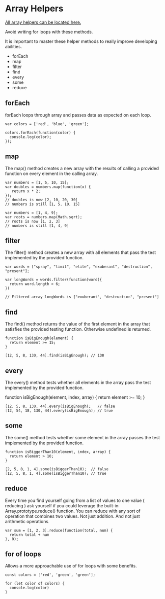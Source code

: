 # Array Helpers #

[All array helpers can be located here.](https://developer.mozilla.org/en-US/docs/Web/JavaScript/Reference/Global_Objects/Array/from)

Avoid writing for loops with these methods.

It is important to master these helper methods to really improve developing abilities.

- forEach
- map
- filter
- find
- every
- some
- reduce

## forEach ##
forEach loops through array and passes data as expected on each loop.

    var colors = ['red', 'blue', 'green'];

    colors.forEach(function(color) {
      console.log(color);
    });
    
## map ##
The map() method creates a new array with the results of calling a provided function on every element in the calling array.

    var numbers = [1, 5, 10, 15];
    var doubles = numbers.map(function(x) {
       return x * 2;
    });
    // doubles is now [2, 10, 20, 30]
    // numbers is still [1, 5, 10, 15]

    var numbers = [1, 4, 9];
    var roots = numbers.map(Math.sqrt);
    // roots is now [1, 2, 3]
    // numbers is still [1, 4, 9]
    
## filter ##
The filter() method creates a new array with all elements that pass the test implemented by the provided function.

    var words = ["spray", "limit", "elite", "exuberant", "destruction", "present"];

    var longWords = words.filter(function(word){
      return word.length > 6;
    })

    // Filtered array longWords is ["exuberant", "destruction", "present"]
    
## find ##
The find() method returns the value of the first element in the array that satisfies the provided testing function. Otherwise undefined is returned.

    function isBigEnough(element) {
      return element >= 15;
    }

    [12, 5, 8, 130, 44].find(isBigEnough); // 130
    
## every ##
The every() method tests whether all elements in the array pass the test implemented by the provided function.

function isBigEnough(element, index, array) { 
  return element >= 10; 
} 

    [12, 5, 8, 130, 44].every(isBigEnough);   // false
    [12, 54, 18, 130, 44].every(isBigEnough); // true
    
## some ##
The some() method tests whether some element in the array passes the test implemented by the provided function.

    function isBiggerThan10(element, index, array) {
      return element > 10;
    }

    [2, 5, 8, 1, 4].some(isBiggerThan10);  // false
    [12, 5, 8, 1, 4].some(isBiggerThan10); // true
    
## reduce ##
Every time you find yourself going from a list of values to one value ( reducing ) ask yourself if you could leverage the built-in Array.prototype.reduce() function. You can reduce with any sort of operation that combines two values. Not just addition. And not just arithmetic operations.

    var sum = [1, 2, 3].reduce(function(total, num) {
      return total + num 
    }, 0);
    
## for of loops ##
Allows a more approachable use of for loops with some benefits.

    const colors = ['red', 'green', 'green'];
    
    for (let color of colors) {
      console.log(color)
    }
